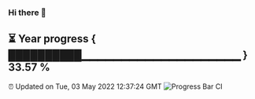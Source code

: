 ### Hi there 👋
⏳ Year progress { ██████████▁▁▁▁▁▁▁▁▁▁▁▁▁▁▁▁▁▁▁▁ } 33.57 %
---
⏰ Updated on Tue, 03 May 2022 12:37:24 GMT
![Progress Bar CI](https://github.com/liununu/liununu/workflows/Progress%20Bar%20CI/badge.svg)
